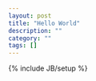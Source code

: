 ```yaml
---
layout: post
title: "Hello World"
description: ""
category: ""
tags: []
---
```

{% include JB/setup %}

